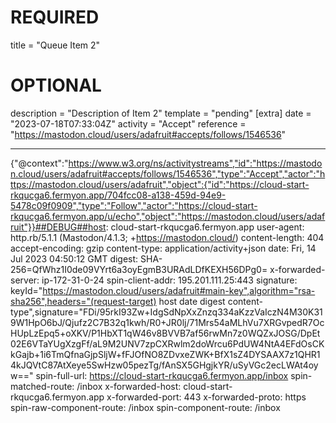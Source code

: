 
# REQUIRED
title = "Queue Item 2"
# OPTIONAL
description = "Description of Item 2"
template = "pending"
[extra]
date = "2023-07-18T07:33:04Z"
activity = "Accept"
reference = "https://mastodon.cloud/users/adafruit#accepts/follows/1546536"

---
{"@context":"https://www.w3.org/ns/activitystreams","id":"https://mastodon.cloud/users/adafruit#accepts/follows/1546536","type":"Accept","actor":"https://mastodon.cloud/users/adafruit","object":{"id":"https://cloud-start-rkqucga6.fermyon.app/704fcc08-a138-459d-94e9-5478c09f0909","type":"Follow","actor":"https://cloud-start-rkqucga6.fermyon.app/u/echo","object":"https://mastodon.cloud/users/adafruit"}}##DEBUG##host: cloud-start-rkqucga6.fermyon.app
user-agent: http.rb/5.1.1 (Mastodon/4.1.3; +https://mastodon.cloud/)
content-length: 404
accept-encoding: gzip
content-type: application/activity+json
date: Fri, 14 Jul 2023 04:50:12 GMT
digest: SHA-256=QfWhz1I0de09VYrt6a3oyEgmB3URAdLDfKEXH56DPg0=
x-forwarded-server: ip-172-31-0-24
spin-client-addr: 195.201.111.25:443
signature: keyId="https://mastodon.cloud/users/adafruit#main-key",algorithm="rsa-sha256",headers="(request-target) host date digest content-type",signature="FDi/95rkI93Zw+IdgSdNpXxZnzq334aKzzVaIczN4M30K319W1HpO6bJ/Qjufz2C7B32q1kwh/R0+JR0lj/71Mrs54aMLhVu7XRGvpedR7OcHUpLzEpq5+oXKV/P1HbXT1qW46v8BVVB7af56rwMn7z0WQZxJOSG/DpEt02E6VTaYUgXzgFf/aL9M2UNV7zpCXRwlm2doWrcu6PdUW4NtA4EFdOsCKkGajb+1i6TmQfnaGjpSljW+fFJOfNO8ZDvxeZWK+BfX1sZ4DYSAAX7z1QHR14kJQVtC87AtXeye5SwHzw05pezTg/fAnSX5GHgjkYR/uSyVGc2ecLWAt4oyw=="
spin-full-url: https://cloud-start-rkqucga6.fermyon.app/inbox
spin-matched-route: /inbox
x-forwarded-host: cloud-start-rkqucga6.fermyon.app
x-forwarded-port: 443
x-forwarded-proto: https
spin-raw-component-route: /inbox
spin-component-route: /inbox

